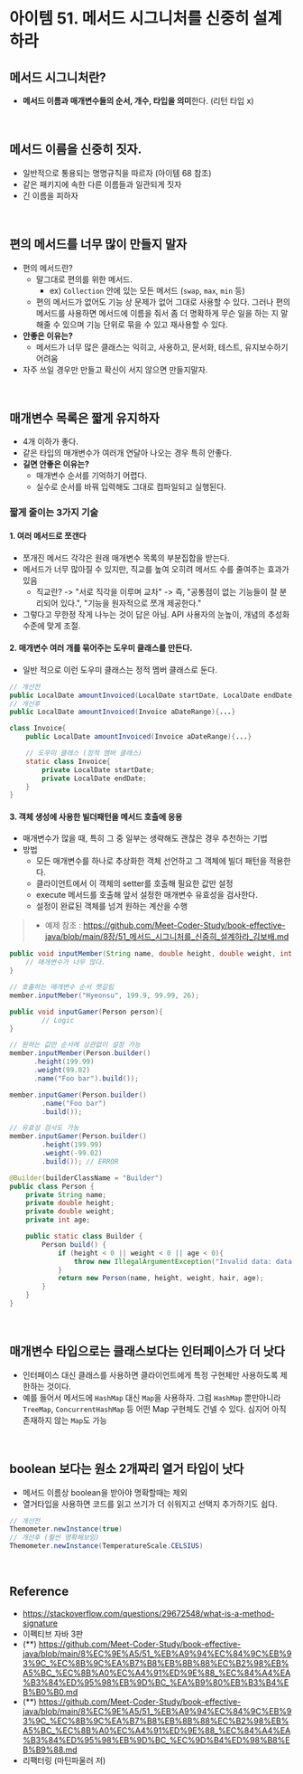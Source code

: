 # 아이템 51. 메서드 시그니처를 신중히 설계하라 

## 메서드 시그니처란?

- **메서드 이름과 매개변수들의 순서, 개수, 타입을 의미**한다. (리턴 타입 x)

<br/>

## 메서드 이름을 신중히 짓자.
- 일반적으로 통용되는 명명규칙을 따르자 (아이템 68 참조)
- 같은 패키지에 속한 다른 이름들과 일관되게 짓자
- 긴 이름을 피하자 

<br/>

## 편의 메서드를 너무 많이 만들지 말자 
- 편의 메서드란?
  - 말그대로 편의를 위한 메서드.
    - ex) `Collection` 안에 있는 모든 메서드 (`swap`, `max`, `min` 등)
  - 편의 메서드가 없어도 기능 상 문제가 없어 그대로 사용할 수 있다. 그러나 편의 메서드를 사용하면 메서드에 이름을 줘서 좀 더 명확하게 무슨 일을 하는 지 말해줄 수 있으며 기능 단위로 묶을 수 있고 재사용할 수 있다.
- **안좋은 이유는?**
  - 메서드가 너무 많은 클래스는 익히고, 사용하고, 문서화, 테스트, 유지보수하기 어려움
- 자주 쓰일 경우만 만들고 확신이 서지 않으면 만들지말자.

<br/>

## 매개변수 목록은 짧게 유지하자
- 4개 이하가 좋다.
- 같은 타입의 매개변수가 여러개 연달아 나오는 경우 특히 안좋다.
- **길면 안좋은 이유는?**
  - 매개변수 순서를 기억하기 어렵다.
  - 실수로 순서를 바꿔 입력해도 그대로 컴파일되고 실행된다.

### 짧게 줄이는 3가지 기술
#### 1. 여러 메서드로 쪼갠다
  - 쪼개진 메서드 각각은 원래 매개변수 목록의 부분집합을 받는다.
  - 메서드가 너무 많아질 수 있지만, 직교를 높여 오히려 메서드 수를 줄여주는 효과가 있음
    - 직교란? -> "서로 직각을 이루며 교차" -> 즉, "공통점이 없는 기능들이 잘 분리되어 있다.", "기능을 원자적으로 쪼개 제공한다."
  - 그렇다고 무한정 작게 나누는 것이 답은 아님. API 사용자의 눈높이, 개념의 추성화 수준에 맞게 조절.

#### 2. 매개변수 여러 개를 묶어주는 도우미 클래스를 만든다.
- 일반 적으로 이런 도우미 클래스는 정적 멤버 클래스로 둔다.
```java
// 개선전
public LocalDate amountInvoiced(LocalDate startDate, LocalDate endDate){...}
// 개선후
public LocalDate amountInvoiced(Invoice aDateRange){...}
```
```java
class Invoice{
    public LocalDate amountInvoiced(Invoice aDateRange){...}

    // 도우미 클래스 (정적 멤버 클래스)
    static class Invoice{
        private LocalDate startDate;
        private LocalDate endDate;
    }
}
```
#### 3. 객체 생성에 사용한 빌더패턴을 메서드 호출에 응용 
- 매개변수가 많을 때, 특히 그 중 일부는 생략해도 괜찮은 경우 추천하는 기법
- 방법
  - 모든 매개변수를 하나로 추상화한 객체 선언하고 그 객체에 빌더 패턴을 적용한다. 
  - 클라이언트에서 이 객체의 setter를 호출해 필요한 값만 설정
  - execute 메서드를 호출해 앞서 설정한 매개변수 유효성을 검사한다.
  - 설정이 완료된 객체를 넘겨 원하는 계산을 수행
> - 예제 참조 :  https://github.com/Meet-Coder-Study/book-effective-java/blob/main/8장/51_메서드_시그니처를_신중히_설계하라_김보배.md
```java
public void inputMember(String name, double height, double weight, int age){
	// 매개변수가 너무 많다.
}

// 호출하는 매개변수 순서 헷갈림
member.inputMeber("Hyeonsu", 199.9, 99.99, 26);
```
```java
public void inputGamer(Person person){
		// Logic
}

// 원하는 값만 순서에 상관없이 설정 가능
member.inputMember(Person.builder()
      .height(199.99)
      .weight(99.02)
      .name("Foo bar").build());

member.inputGamer(Person.builder()
	    .name("Foo bar")
	    .build());

// 유효성 검사도 가능
member.inputGamer(Person.builder()
	    .height(199.99)
	    .weight(-99.02)
	    .build()); // ERROR

@Builder(builderClassName = "Builder")
public class Person {
    private String name;
    private double height;
    private double weight;
    private int age;

    public static class Builder {
        Person build() {
            if (height < 0 || weight < 0 || age < 0){
                throw new IllegalArgumentException("Invalid data: data is greater than 0");
            }
            return new Person(name, height, weight, hair, age);
        }
    }
}
```

<br/>

## 매개변수 타입으로는 클래스보다는 인터페이스가 더 낫다 
- 인터페이스 대신 클래스를 사용하면 클라이언트에게 특정 구현체만 사용하도록 제한하는 것이다.
- 예를 들어서 메서드에 `HashMap` 대신 `Map`을 사용하자. 그럼 `HashMap` 뿐만아니라 `TreeMap`, `ConcurrentHashMap` 등 어떤 Map 구현체도 건넬 수 있다. 심지어 아직 존재하지 않는 `Map`도 가능

<br/>

## boolean 보다는 원소 2개짜리 열거 타입이 낫다
- 메서드 이름상 boolean을 받아야 명확할때는 제외
- 열거타입을 사용하면 코드를 읽고 쓰기가 더 쉬워지고 선택지 추가하기도 쉽다.
```java
// 개선전
Themometer.newInstance(true)
// 개선후 (훨씬 명확해보임)
Themometer.newInstance(TemperatureScale.CELSIUS)
```

<br/>

## Reference
- https://stackoverflow.com/questions/29672548/what-is-a-method-signature
- 이펙티브 자바 3판
- (**) https://github.com/Meet-Coder-Study/book-effective-java/blob/main/8%EC%9E%A5/51_%EB%A9%94%EC%84%9C%EB%93%9C_%EC%8B%9C%EA%B7%B8%EB%8B%88%EC%B2%98%EB%A5%BC_%EC%8B%A0%EC%A4%91%ED%9E%88_%EC%84%A4%EA%B3%84%ED%95%98%EB%9D%BC_%EA%B9%80%EB%B3%B4%EB%B0%B0.md
- (**) https://github.com/Meet-Coder-Study/book-effective-java/blob/main/8%EC%9E%A5/51_%EB%A9%94%EC%84%9C%EB%93%9C_%EC%8B%9C%EA%B7%B8%EB%8B%88%EC%B2%98%EB%A5%BC_%EC%8B%A0%EC%A4%91%ED%9E%88_%EC%84%A4%EA%B3%84%ED%95%98%EB%9D%BC_%EC%9D%B4%ED%98%B8%EB%B9%88.md 
- 리팩터링 (마틴파울러 저)